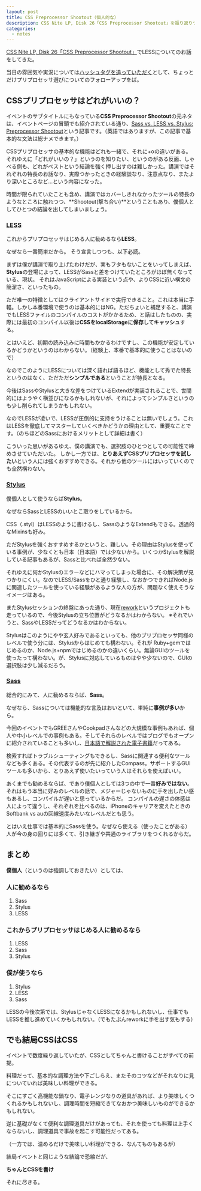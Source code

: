 ```yaml
---
layout: post
title: CSS Preprocessor Shootout（個人的な）
description: CSS Nite LP, Disk 26「CSS Preprocessor Shootout」を振り返りつつ。
categories:
  - notes
---
```

[CSS Nite LP, Disk 26「CSS Preprocessor Shootout」](http://lp26.cssnite.jp/)でLESSについてのお話をしてきた。

当日の雰囲気や実況については[ハッシュタグを追っていただく](https://twitter.com/search?q=%23cssnite_lp26)として、ちょっとだけプリプロセッサ選びについてのフォローアップをば。

## CSSプリプロセッサはどれがいいの？

イベントのサブタイトルにもなっている**CSS Preprocessor Shootout**の元ネタは、イベントページの冒頭でも紹介されている通り、[Sass vs. LESS vs. Stylus: Preprocessor Shootout](http://net.tutsplus.com/tutorials/html-css-techniques/sass-vs-less-vs-stylus-a-preprocessor-shootout/)という記事です。（英語ではありますが、この記事で基本的な文法は総ナメできます。）

CSSプリプロセッサの基本的な機能はどれも一緒で、それに+αの違いがある。それゆえに「どれがいいの？」というのを知りたい、というのがある反面、しゃべる側も、どれがベストという結論を強く押し出すのは難しかった。講演ではそれぞれの特長のお話なり、実際つかったときの経験談なり、注意点なり、またより深いところなど...という内容になった。

時間が限られていたことも含め、講演ではカバーしきれなかったツールの特長のようなところに触れつつ、**Shootout(撃ち合い)**ということもあり、僕個人としてひとつの結論を出してしまいましょう。

### [LESS](http://lesscss.org/)

これからプリプロセッサはじめる人に勧めるなら**LESS**。

なぜなら一番簡単だから。
そう宣言しつつも、以下必読。

まずは僕が講演で取り上げたわけだが、実もフタもないことをいってしまえば、**Stylus**の登場によって、LESSがSassと差をつけていたところがほぼ無くなっている、現状。
それはJavaScriptによる実装という点や、よりCSSに近い構文の簡潔さ、といったもの。

ただ唯一の特徴としてはクライアントサイドで実行できること。これは本当に手軽。しかし本番環境で使うのは基本的にはNG。ただちょいと補足すると、講演でもLESSファイルのコンパイルのコストがかかるため、と話はしたものの、実際には最初のコンパイル以後は**CSSをlocalStorageに保存してキャッシュ**する。

とはいえど、初期の読み込みに時間もかかるわけですし、この機能が安定しているかどうかというのはわからない。（経験上、本番で基本的に使うことはないので）

なのでこのようにLESSについては深く語れば語るほど、機能として秀でた特長というのはなく、ただただ**シンプルである**ということが特長となる。

今後はSassやStylusと大きな差をつけているExtendが実装されることで、世間的にはようやく横並びになるかもしれないが、それによってシンプルさというのも少し削られてしまうかもしれない。

なのでLESSが凌いで、LESSが圧倒的に支持をうけることは無いでしょう。これはLESSを徹底してマスターしていくべきかどうかの理由として、重要なことです。（のちほどのSassにおけるメリットとして詳細は書く）

こういった思いがあるゆえ、僕の講演でも、選択肢のひとつとしての可能性で締めさせていただいた。
しかし一方では、**とりあえずCSSプリプロセッサを試したい**という人には強くおすすめできる。それから他のツールにはいっていくのでも全然構わない。

### [Stylus](http://learnboost.github.com/stylus/)

僕個人として使うならば**Stylus**。

なぜならSassとLESSのいいとこ取りをしているから。

CSS（.styl）はLESSのように書けるし、SassのようなExtendもできる。透過的なMixinsも好み。

ただStylusを強くおすすめするかというと、難しい。その理由はStylusを使っている事例が、少なくとも日本（日本語）では少ないから。いくつかStylusを解説している記事もあるが、Sassと比べれば全然少ない。

それゆえに何かStylusのエラーなどにハマってしまった場合に、その解決策が見つかりにくい。なのでLESS/Sassをひと通り経験し、なおかつできればNode.jsに関連したツールを使っている経験があるような人の方が、問題なく使えそうなイメージはある。

またStylusセッションの終盤にあった通り、現在[rework](https://github.com/visionmedia/rework)というプロジェクトも走っているので、今後Stylusの立ち位置がどうなるかはわからない。
※それでいうと、SassやLESSだってどうなるかはわからない。

Stylusはこのようにやや玄人好みであるといっても、他のプリプロセッサ同様のレベルで使う分には、Stylusからはじめても構わない。それが Ruby+gemではじめるのか、Node.js+npmではじめるのかの違いくらい。無論GUIのツールを使ったって構わない。が、Stylusに対応しているものはやや少ないので、GUIの選択肢は少し減るだろう。

### [Sass](http://sass-lang.com)

総合的にみて、人に勧めるならば、**Sass**。

なぜなら、Sassについては機能的な言及はおいといて、単純に**事例が多い**から。

今回のイベントでもGREEさんやCookpadさんなどの大規模な事例もあれば、個人や中小レベルでの事例もある。そしてそれらのレベルではブログでもオープンに紹介されていることも多いし、[日本語で解説された電子書籍](https://gihyo.jp/dp/ebook/2012/978-4-7741-5123-6)だってある。

検索すればトラブルシューティングもできるし、Sassに関連する便利なツールなども多くある。その代表するのが先に紹介したCompass。サポートするGUIツールも多いから、とりあえず使いたいっていう人はそれらを使えばいい。

あくまでも勧めるならば、であり僕個人としては3つの中で一番**好みではない**。それはもう本当に好みのレベルの話で、メジャーじゃないものに手を出したい感もあるし、コンパイルが遅いと思っているからだ。
コンパイルの遅さの体感は人によって違うし、それぞれを比べるのは、iPhoneのキャリアを変えたときのSoftbank vs auの回線速度みたいなレベルだとも思う。

とはいえ仕事では基本的にSassを使う。なぜなら使える（使ったことがある）人が今の身の回りには多くて、引き継ぎや共通のライブラリをつくれるからだ。

## まとめ

**僕個人**（というのは強調しておきたい）としては、

### 人に勧めるなら

1. Sass
2. Stylus
3. LESS

### これからプリプロセッサはじめる人に勧めるなら

1. LESS
2. Sass
3. Stylus

### 僕が使うなら

1. Stylus
2. LESS
3. Sass

LESSの今後次第では、StylusじゃなくLESSになるかもしれないし、仕事でもLESSを推し進めていくかもしれない。（でもたぶんreworkに手を出す気もする）

## でも結局CSSはCSS

イベントで数度繰り返していたが、CSSとしてちゃんと書けることがすべての前提。

料理だって、基本的な調理方法や下ごしらえ、またそのコツなどがそれなりに見についていれば美味しい料理ができる。

そこにすごく高機能な鍋なり、電子レンジなりの道具があれば、より美味しくつくれるかもしれないし、調理時間を短縮できてなおかつ美味しいものができるかもしれない。

逆に基礎がなくて便利な調理道具だけがあっても、それを使っても料理は上手くならないし、調理道具で事故を起こす可能性だってある。

（一方では、温めるだけで美味しい料理ができる、なんてものもあるが）

結局イベントと同じような結論で恐縮だが、

**ちゃんとCSSを書け**

それに尽きる。

